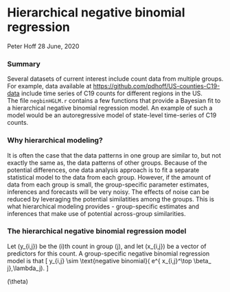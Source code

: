 Hierarchical negative binomial regression
================
Peter Hoff
28 June, 2020

### Summary

Several datasets of current interest include count data from multiple
groups. For example, data available at
<https://github.com/pdhoff/US-counties-C19-data> include time series of
C19 counts for different regions in the US.  
The file `negbinHGLM.r` contains a few functions that provide a Bayesian
fit to a hierarchical negative binomial regression model. An example of
such a model would be an autoregressive model of state-level time-series
of C19 counts.

### Why hierarchical modeling?

It is often the case that the data patterns in one group are similar to,
but not exactly the same as, the data patterns of other groups. Because
of the potential differences, one data analysis approach is to fit a
separate statistical model to the data from each group. However, if the
amount of data from each group is small, the group-specific parameter
estimates, inferences and forecasts will be very noisy. The effects of
noise can be reduced by leveraging the potential similatities among the
groups. This is what hierarchical modeling provides - group-specific
estimates and inferences that make use of potential across-group
similarities.

### The hierarchical negative binomial regression model

Let \(y_{i,j}\) be the \(i\)th count in group \(j\), and let \(x_{i,j}\)
be a vector of predictors for this count. A group-specific negative
binomial regression model is that \[
  y_{i,j} \sim \text{negative binomial}( e^{ x_{i,j}^\top \beta_ j},\lambda_j).
\]

\(\theta\)
